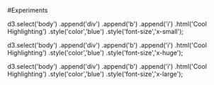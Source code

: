 #Experiments

d3.select('body') 
   .append('div')
   .append('b')
   .append('i')
   .html('Cool Highlighting')
   .style('color','blue')
   .style('font-size','x-small');
   
 d3.select('body') 
   .append('div')
   .append('b')
   .append('i')
   .html('Cool Highlighting')
   .style('color','blue')
   .style('font-size','x-huge');
   
  d3.select('body') 
   .append('div')
   .append('b')
   .append('i')
   .html('Cool Highlighting')
   .style('color','blue')
   .style('font-size','x-large');

